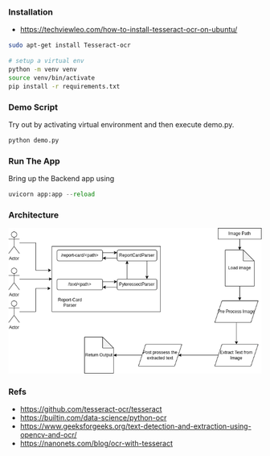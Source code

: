 ### Installation
- https://techviewleo.com/how-to-install-tesseract-ocr-on-ubuntu/
```sh
sudo apt-get install Tesseract-ocr
```

```sh
# setup a virtual env
python -m venv venv
source venv/bin/activate
pip install -r requirements.txt
```

### Demo Script

Try out by activating virtual environment and then execute demo.py.
```py
python demo.py
```

### Run The App

Bring up the Backend app using
```py
uvicorn app:app --reload
```

### Architecture
![Alt text](<App Architecture Diagram.png>)

### Refs
- https://github.com/tesseract-ocr/tesseract
- https://builtin.com/data-science/python-ocr
- https://www.geeksforgeeks.org/text-detection-and-extraction-using-opencv-and-ocr/
- https://nanonets.com/blog/ocr-with-tesseract